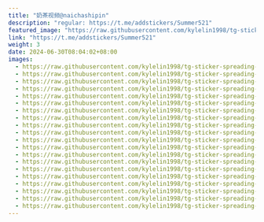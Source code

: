 ```yaml
---
title: "奶茶视频@naichashipin"
description: "regular: https://t.me/addstickers/Summer521"
featured_image: "https://raw.githubusercontent.com/kylelin1998/tg-sticker-spreading-worldwide-images/main/img/f27371d4-b269-4df8-9ca0-9a2873f9b064.jpg"
link: "https://t.me/addstickers/Summer521"
weight: 3
date: 2024-06-30T08:04:02+08:00
images:
  - https://raw.githubusercontent.com/kylelin1998/tg-sticker-spreading-worldwide-images/main/img/f27371d4-b269-4df8-9ca0-9a2873f9b064.jpg
  - https://raw.githubusercontent.com/kylelin1998/tg-sticker-spreading-worldwide-images/main/img/c03cde2b-dd23-4576-bc42-7c480e7ddf54.jpg
  - https://raw.githubusercontent.com/kylelin1998/tg-sticker-spreading-worldwide-images/main/img/f2186fe6-f261-42f4-93de-f8d23cc8ac79.jpg
  - https://raw.githubusercontent.com/kylelin1998/tg-sticker-spreading-worldwide-images/main/img/c97011d0-3631-48bf-a717-44ef6482b946.jpg
  - https://raw.githubusercontent.com/kylelin1998/tg-sticker-spreading-worldwide-images/main/img/4d1470f6-df6b-4a7e-9a30-c1d073808b12.jpg
  - https://raw.githubusercontent.com/kylelin1998/tg-sticker-spreading-worldwide-images/main/img/403bba5f-bb0e-468e-9229-2a9a5aadb20e.jpg
  - https://raw.githubusercontent.com/kylelin1998/tg-sticker-spreading-worldwide-images/main/img/af6e01ff-c38d-43b3-8f80-3d7cc1190441.jpg
  - https://raw.githubusercontent.com/kylelin1998/tg-sticker-spreading-worldwide-images/main/img/e8e87be9-1c7d-42b8-87b3-af12ce992f5d.jpg
  - https://raw.githubusercontent.com/kylelin1998/tg-sticker-spreading-worldwide-images/main/img/f9ac4a9a-4bd6-42b0-8e2c-e023798377a8.jpg
  - https://raw.githubusercontent.com/kylelin1998/tg-sticker-spreading-worldwide-images/main/img/8ca42c59-b484-4164-b19a-5eca58bfdb08.jpg
  - https://raw.githubusercontent.com/kylelin1998/tg-sticker-spreading-worldwide-images/main/img/15e6f583-4fa0-4e14-a3e9-b16884114918.jpg
  - https://raw.githubusercontent.com/kylelin1998/tg-sticker-spreading-worldwide-images/main/img/92f1b4ea-ebe3-4299-982f-581d4ba8ed3e.jpg
  - https://raw.githubusercontent.com/kylelin1998/tg-sticker-spreading-worldwide-images/main/img/80a8a647-990d-44c1-9541-475fccb13cb7.jpg
  - https://raw.githubusercontent.com/kylelin1998/tg-sticker-spreading-worldwide-images/main/img/eca80fcd-2882-4b63-b830-5fd00c554aab.jpg
  - https://raw.githubusercontent.com/kylelin1998/tg-sticker-spreading-worldwide-images/main/img/34719049-1e45-4d2a-99e5-69aa8c259a89.jpg
  - https://raw.githubusercontent.com/kylelin1998/tg-sticker-spreading-worldwide-images/main/img/1a987eba-6f20-4133-a40f-469e63ab1421.jpg
  - https://raw.githubusercontent.com/kylelin1998/tg-sticker-spreading-worldwide-images/main/img/8b6210c1-0301-4bd9-9c3f-2f5ac7d192b6.jpg
  - https://raw.githubusercontent.com/kylelin1998/tg-sticker-spreading-worldwide-images/main/img/67e8064b-2461-482e-85a7-609f320d4ece.jpg
  - https://raw.githubusercontent.com/kylelin1998/tg-sticker-spreading-worldwide-images/main/img/30eaed98-2852-4736-857b-e13531055653.jpg
  - https://raw.githubusercontent.com/kylelin1998/tg-sticker-spreading-worldwide-images/main/img/5a573aa4-cc5f-436e-b2f2-1c0f20b14652.jpg
---
```

